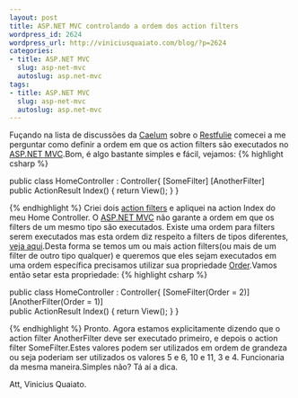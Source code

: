 ```yaml
--- 
layout: post
title: ASP.NET MVC controlando a ordem dos action filters
wordpress_id: 2624
wordpress_url: http://viniciusquaiato.com/blog/?p=2624
categories: 
- title: ASP.NET MVC
  slug: asp-net-mvc
  autoslug: asp.net-mvc
tags: 
- title: ASP.NET MVC
  slug: asp-net-mvc
  autoslug: asp.net-mvc
---
```

Fuçando na lista de discussões da [Caelum](http://www.caelum.com.br/) sobre o [Restfulie](http://restfulie.caelum.com.br/) comecei a me perguntar como definir a ordem em que os action filters são executados no [ASP.NET MVC](http://viniciusquaiato.com/blog/category/dotnet/asp-net-dotnet/asp-net-mvc/).Bom, é algo bastante simples e fácil, vejamos:
{% highlight csharp %}

public class HomeController : Controller{    [SomeFilter]    [AnotherFilter]    
public ActionResult Index()    {
return View();
    }
}

{% endhighlight %}
Criei dois [action filters](http://msdn.microsoft.com/en-us/library/dd470536(v=VS.90).aspx) e apliquei na action Index do meu Home Controller. O [ASP.NET MVC](http://asp.net/mvc) não garante a ordem em que os filters de um mesmo tipo são executados. Existe uma ordem para filters serem executados mas esta ordem diz respeito a filters de tipos diferentes, [veja aqui](http://www.asp.net/mvc/tutorials/understanding-action-filters-cs).Desta forma se temos um ou mais action filters(ou mais de um filter de outro tipo qualquer) e queremos que eles sejam executados em uma ordem específica precisamos utilizar sua propriedade [Order](http://msdn.microsoft.com/en-us/library/system.web.mvc.filterattribute.order(v=VS.90).aspx).Vamos então setar esta propriedade:
{% highlight csharp %}

public class HomeController : Controller{    [SomeFilter(Order = 2)]    [AnotherFilter(Order = 1)]    
public ActionResult Index()    {
return View();
    }
}

{% endhighlight %}
Pronto. Agora estamos explicitamente dizendo que o action filter AnotherFilter deve ser executado primeiro, e depois o action filter SomeFilter.Estes valores podem ser utilizados em ordem de grandeza ou seja poderiam ser utilizados os valores 5 e 6, 10 e 11, 3 e 4. Funcionaria da mesma maneira.Simples não? Tá aí a dica.

Att,
Vinicius Quaiato.
